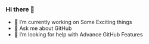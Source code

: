 ### Hi there 👋
* 🔭 I’m currently working on Some Exciting things
* 💬 Ask me about GitHub
* 🤔 I’m looking for help with Advance GitHub Features

<!--
**Pavan-Bathieni/Pavan-Bathieni** is a ✨ _special_ ✨ repository because its `README.md` (this file) appears on your GitHub profile.

Here are some ideas to get you started:

- 🔭 I’m currently working on ...
- 🌱 I’m currently learning ...
- 👯 I’m looking to collaborate on ...
- 🤔 I’m looking for help with ...
- 💬 Ask me about ...
- 📫 How to reach me: ...
- 😄 Pronouns: ...
- ⚡ Fun fact: ...
-->
